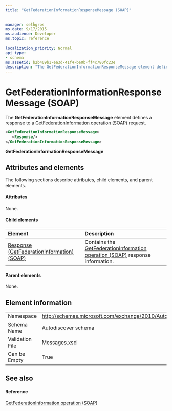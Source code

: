 ```yaml
---
title: "GetFederationInformationResponseMessage (SOAP)"
 
 
manager: sethgros
ms.date: 9/17/2015
ms.audience: Developer
ms.topic: reference
 
localization_priority: Normal
api_type:
- schema
ms.assetid: b2b409b1-ea3d-41f4-be0b-ff4c780fc23e
description: "The GetFederationInformationResponseMessage element defines a response to a GetFederationInformation operation (SOAP) request."
---
```


# GetFederationInformationResponseMessage (SOAP)

The **GetFederationInformationResponseMessage** element defines a response to a [GetFederationInformation operation (SOAP)](getfederationinformation-operation-soap.md) request. 
  
```XML
<GetFederationInformationResponseMessage>
   <Response/>
</GetFederationInformationResponseMessage>
```

 **GetFederationInformationResponseMessage**
## Attributes and elements

The following sections describe attributes, child elements, and parent elements.
  
#### Attributes

None.
  
#### Child elements

|**Element**|**Description**|
|:-----|:-----|
|[Response (GetFederationInformation) (SOAP)](response-getfederationinformationsoap.md) <br/> |Contains the [GetFederationInformation operation (SOAP)](getfederationinformation-operation-soap.md) response information.  <br/> |
   
#### Parent elements

None.
  
## Element information

|||
|:-----|:-----|
|Namespace  <br/> |http://schemas.microsoft.com/exchange/2010/Autodiscover  <br/> |
|Schema Name  <br/> |Autodiscover schema  <br/> |
|Validation File  <br/> |Messages.xsd  <br/> |
|Can be Empty  <br/> |True  <br/> |
   
## See also

#### Reference

[GetFederationInformation operation (SOAP)](getfederationinformation-operation-soap.md)

